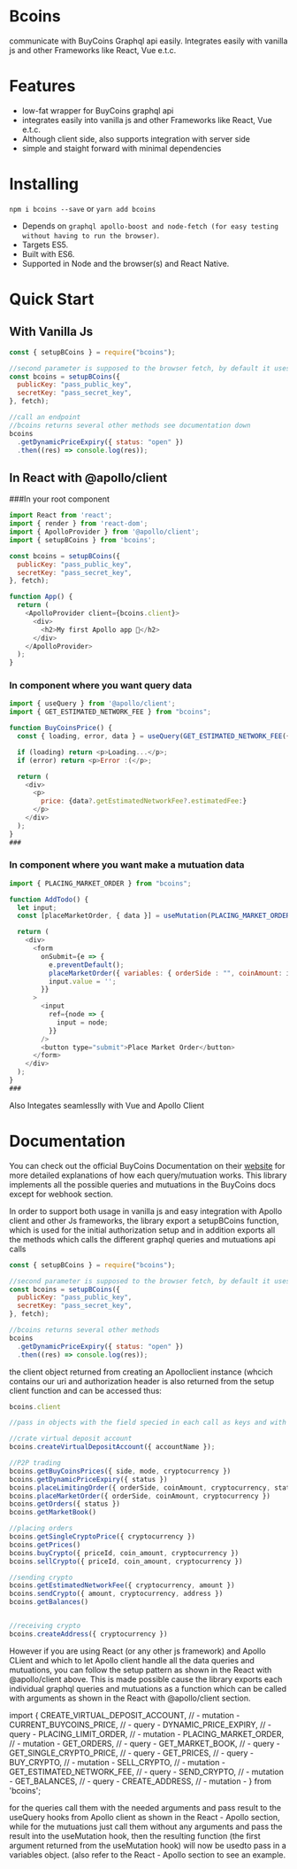 # Bcoins

communicate with BuyCoins Graphql api easily. Integrates easily with vanilla js and other Frameworks like React, Vue e.t.c.

# Features

- low-fat wrapper for BuyCoins graphql api
- integrates easily into vanilla js and other Frameworks like React, Vue e.t.c. 
- Although client side, also supports integration with server side
- simple and staight forward with minimal dependencies

# Installing

`npm i bcoins --save` or `yarn add bcoins`

- Depends on `graphql apollo-boost and node-fetch (for easy testing without having to run the browser)`.
- Targets ES5.
- Built with ES6.
- Supported in Node and the browser(s) and React Native.

# Quick Start

## With Vanilla Js
```js
const { setupBCoins } = require("bcoins");

//second parameter is supposed to the browser fetch, by default it uses node-fetch
const bcoins = setupBCoins({
  publicKey: "pass_public_key",
  secretKey: "pass_secret_key",
}, fetch);

//call an endpoint
//bcoins returns several other methods see documentation down
bcoins
  .getDynamicPriceExpiry({ status: "open" })
  .then((res) => console.log(res));

```

## In React with @apollo/client

###In your root component
```js
import React from 'react';
import { render } from 'react-dom';
import { ApolloProvider } from '@apollo/client';
import { setupBCoins } from 'bcoins';

const bcoins = setupBCoins({
  publicKey: "pass_public_key",
  secretKey: "pass_secret_key",
}, fetch);

function App() {
  return (
    <ApolloProvider client={bcoins.client}>
      <div>
        <h2>My first Apollo app 🚀</h2>
      </div>
    </ApolloProvider>
  );
}
```

### In component where you want query data
```js
import { useQuery } from '@apollo/client';
import { GET_ESTIMATED_NETWORK_FEE } from "bcoins";

function BuyCoinsPrice() {
  const { loading, error, data } = useQuery(GET_ESTIMATED_NETWORK_FEE({amount: "0.1", cryptocurrency : "bitcoin"}) );

  if (loading) return <p>Loading...</p>;
  if (error) return <p>Error :(</p>;

  return (
    <div>
      <p>
        price: {data?.getEstimatedNetworkFee?.estimatedFee:}
      </p>
    </div>
  );
}
### 
```

### In component where you want make a mutuation data
```js
import { PLACING_MARKET_ORDER } from "bcoins";

function AddTodo() {
  let input;
  const [placeMarketOrder, { data }] = useMutation(PLACING_MARKET_ORDER());

  return (
    <div>
      <form
        onSubmit={e => {
          e.preventDefault();
          placeMarketOrder({ variables: { orderSide : "", coinAmount: input.value, cryptocurrency : "litecoin"  } });
          input.value = '';
        }}
      >
        <input
          ref={node => {
            input = node;
          }}
        />
        <button type="submit">Place Market Order</button>
      </form>
    </div>
  );
}
### 
```

Also Integates seamlesslly with Vue and Apollo Client

# Documentation

You can check out the official BuyCoins Documentation on their [website](https://developers.buycoins.africa/) for more detailed explanations of how each query/mutuation works. This library implements all the possible queries and mutuations in the BuyCoins docs except for webhook section.

In order to support both usage in vanilla js and easy integration with Apollo client and other Js frameworks, the library export a setupBCoins function, which is used for the initial authorization setup and in addition exports all the methods which calls the different graphql queries and mutuations api calls

```js
const { setupBCoins } = require("bcoins");

//second parameter is supposed to the browser fetch, by default it uses node-fetch
const bcoins = setupBCoins({
  publicKey: "pass_public_key",
  secretKey: "pass_secret_key",
}, fetch);

//bcoins returns several other methods
bcoins
  .getDynamicPriceExpiry({ status: "open" })
  .then((res) => console.log(res));
```

the client object returned from creating an Apolloclient instance (whcich contains our uri and authorization header is also returned from the setup client function and can be accessed thus:

```js
bcoins.client
```

```js
//pass in objects with the field specied in each call as keys and with the appropriate values (please refer to the official docs)

//crate virtual deposit account
bcoins.createVirtualDepositAccount({ accountName });

//P2P trading
bcoins.getBuyCoinsPrices({ side, mode, cryptocurrency })
bcoins.getDynamicPriceExpiry({ status })
bcoins.placeLimitingOrder({ orderSide, coinAmount, cryptocurrency, staticPrice, priceType, dynamicExchangeRate  })
bcoins.placeMarketOrder({ orderSide, coinAmount, cryptocurrency })
bcoins.getOrders({ status })
bcoins.getMarketBook()

//placing orders
bcoins.getSingleCryptoPrice({ cryptocurrency })
bcoins.getPrices()
bcoins.buyCrypto({ priceId, coin_amount, cryptocurrency })
bcoins.sellCrypto({ priceId, coin_amount, cryptocurrency })

//sending crypto
bcoins.getEstimatedNetworkFee({ cryptocurrency, amount })
bcoins.sendCrypto({ amount, cryptocurrency, address })
bcoins.getBalances()


//receiving crypto
bcoins.createAddress({ cryptocurrency })
```

However if you are using React (or any other js framework) and Apollo CLient and which to let Apollo client handle all the data queries and mutuations, you can follow the setup pattern as shown in the React with @apollo/client above. This is made possible cause the library exports each individual graphql queries and mutuations as a function which can be called with arguments as shown in the React with @apollo/client section. 

import {
  CREATE_VIRTUAL_DEPOSIT_ACCOUNT, // - mutation -
  CURRENT_BUYCOINS_PRICE,         // - query -
  DYNAMIC_PRICE_EXPIRY,           // - query -
  PLACING_LIMIT_ORDER,            // - mutation -
  PLACING_MARKET_ORDER,           // - mutation -
  GET_ORDERS,                     // - query -
  GET_MARKET_BOOK,                // - query -
  GET_SINGLE_CRYPTO_PRICE,        // - query -
  GET_PRICES,                     // - query -
  BUY_CRYPTO,                     // - mutation -
  SELL_CRYPTO,                    // - mutation -
  GET_ESTIMATED_NETWORK_FEE,      // - query -
  SEND_CRYPTO,                    // - mutation -
  GET_BALANCES,                   // - query -
  CREATE_ADDRESS,                 // - mutation -
}  from 'bcoins';

for the queries call them with the needed arguments and pass result to the useQuery hooks from Apollo client as shown in the React - Apollo section, while for the mutuations just call them without any arguments and pass the result into the useMutation hook, then the resulting function (the first argument returned from the useMutation hook) will now be usedto pass in a variables object. (also refer to the React - Apollo section to see an example.







